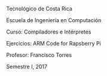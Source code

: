 Tecnológico de Costa Rica

Escuela de Ingeniería en Computación

Curso: Compiladores e Intérpretes

Ejercicios: ARM Code for Rapsberry Pi

Profesor: Francisco Torres

Semestre I, 2017


